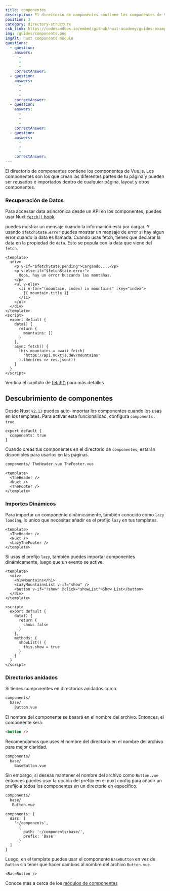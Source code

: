 ```yaml
---
title: componentes
description: El directorio de componentes contiene los componentes de Vue.js. Los componentes son los que crean las diferentes partes de tu página y pueden ser reusados e importados dentro de cualquier página, layout y otros componentes.
position: 3
category: directory-structure
csb_link: https://codesandbox.io/embed/github/nuxt-academy/guides-examples/tree/master/04_directory_structure/03_components?fontsize=14&hidenavigation=1&theme=dark
img: /guides/components.png
imgAlt: nuxt components module
questions:
  - question:
    answers:
      -
      -
      -
    correctAnswer:
  - question:
    answers:
      -
      -
      -
    correctAnswer:
  - question:
    answers:
      -
      -
      -
    correctAnswer:
  - question:
    answers:
      -
      -
      -
    correctAnswer:
---
```


El directorio de componentes contiene los componentes de Vue.js. Los componentes son los que crean las diferentes partes de tu página y pueden ser reusados e importados dentro de cualquier página, layout y otros componentes.

### Recuperación de Datos

Para accessar data asincrónica desde un API en los componentes, puedes usar Nuxt [`fetch()` hook](/docs/2.x/features/data-fetching#the-fetch-method).

puedes mostrar un mensaje cuando la información está por cargar. Y usando `$fetchState.error` puedes mostrar un mensaje de error si hay algun error cuando la data es llamada. Cuando usas fetch, tienes que declarar la data en la propiedad de `data`. Esto se popula con la data que viene del `fetch`.

```html{}[components/MountainsList.vue]
<template>
  <div>
    <p v-if="$fetchState.pending">Cargando....</p>
    <p v-else-if="$fetchState.error">
      Oops, hay un error buscando las montañas.
    </p>
    <ul v-else>
      <li v-for="(mountain, index) in mountains" :key="index">
        {{ mountain.title }}
      </li>
    </ul>
  </div>
</template>
<script>
  export default {
    data() {
      return {
        mountains: []
      }
    },
    async fetch() {
      this.mountains = await fetch(
        'https://api.nuxtjs.dev/mountains'
      ).then(res => res.json())
    }
  }
</script>
```

<base-alert type="next">

Verifica el capítulo de [fetch()](/docs/2.x/features/data-fetching#the-fetch-method) para más detalles.

</base-alert>

## Descubrimiento de componentes

Desde Nuxt `v2.13` puedes auto-importar los componentes cuando los usas en los templates. Para activar esta funcionalidad, configura `components: true`.

```js{}[nuxt.config.js]
export default {
  components: true
}
```

Cuando creas tus componentes en el directorio de `componentes`, estarán disponibles para usarlos en las páginas.

```html
components/ TheHeader.vue TheFooter.vue
```

```html{}[layouts/default.vue]
<template>
  <TheHeader />
  <Nuxt />
  <TheFooter />
</template>
```

### Importes Dinámicos

Para importar un componente dinámicamente, también conocido como `lazy loading`, lo unico que necesitas añadir es el prefijo `lazy` en tus templates.

```html{}[layouts.default.vue]
<template>
  <TheHeader />
  <Nuxt />
  <LazyTheFooter />
</template>
```

Si usas el prefijo `lazy`, también puedes importar componentes dinámicamente, luego que un evento se active.

```html{}[pages/index.vue]
<template>
  <div>
    <h1>Mountains</h1>
    <LazyMountainsList v-if="show" />
    <button v-if="!show" @click="showList">Show List</button>
  </div>
</template>

<script>
  export default {
    data() {
      return {
        show: false
      }
    },
    methods: {
      showList() {
        this.show = true
      }
    }
  }
</script>
```

### Directorios anidados

Si tienes componentes en directorios anidados como:

```bash
components/
  base/
    Button.vue
```

El nombre del componente se basará en el nombre del archivo. Entonces, el componente será:

```html
<button />
```

Recomendamos que uses el nombre del directorio en el nombre del archivo para mejor claridad.

```bash
components/
  base/
    BaseButton.vue
```

Sin embargo, si deseas mantener el nombre del archivo como `Button.vue` entonces puedes usar la opción del prefijo en el nuxt config para añadir un prefijo a todos los componentes en un directorio en específico.

```bash
components/
  base/
   Button.vue
```

```bash{}[nuxt.config.js]
components: {
  dirs: [
    '~/components',
      {
        path: '~/components/base/',
        prefix: 'Base'
      }
  ]
}
```

Luego, en el template puedes usar el componente `BaseButton` en vez de `Button` sin tener que hacer cambios al nombre del archivo `Button.vue`.

```html{}[pages/index.vue]
<BaseButton />
```

<app-modal>
  <code-sandbox  :src="csb_link"></code-sandbox>
</app-modal>

<base-alert type="next">

Conoce más a cerca de los [módulos de componentes](/blog/improve-your-developer-experience-with-nuxt-components)

</base-alert>
